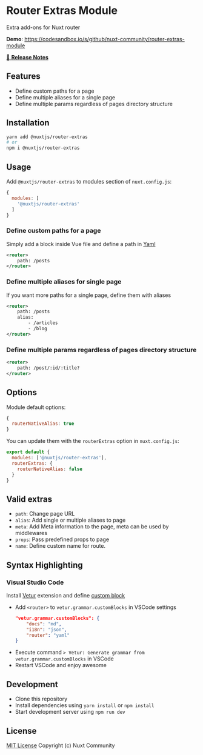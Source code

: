 # Router Extras Module
Extra add-ons for Nuxt router

**Demo**: https://codesandbox.io/s/github/nuxt-community/router-extras-module

[📖 **Release Notes**](./CHANGELOG.md)

## Features

- Define custom paths for a page
- Define multiple aliases for a single page
- Define multiple params regardless of pages directory structure

## Installation

```bash
yarn add @nuxtjs/router-extras
# or
npm i @nuxtjs/router-extras
```

## Usage

Add `@nuxtjs/router-extras` to modules section of `nuxt.config.js`:

```js
{
  modules: [
    '@nuxtjs/router-extras'
  ]
}
```
### Define custom paths for a page

Simply add a block inside Vue file and define a path in [Yaml](https://en.wikipedia.org/wiki/YAML)
```xml
<router>
    path: /posts
</router>
```
### Define multiple aliases for single page

If you want more paths for a single page, define them with aliases
```xml
<router>
    path: /posts
    alias:
        - /articles
        - /blog
</router>
```
### Define multiple params regardless of pages directory structure

```xml
<router>
    path: /post/:id/:title?
</router>
```

## Options

Module default options:
```js
{
  routerNativeAlias: true
}
```

You can update them with the `routerExtras` option in `nuxt.config.js`:

```js
export default {
  modules: ['@nuxtjs/router-extras'],
  routerExtras: {
    routerNativeAlias: false
  }
}
```

## Valid extras
- `path`: Change page URL
- `alias`: Add single or multiple aliases to page
- `meta`: Add Meta information to the page, meta can be used by middlewares
- `props`: Pass predefined props to page
- `name`: Define custom name for route.
    
## Syntax Highlighting
### Visual Studio Code
Install [Vetur](https://vuejs.github.io/vetur/) extension and define [custom block](https://vuejs.github.io/vetur/highlighting.html#custom-block)
- Add `<router>` to `vetur.grammar.customBlocks` in VSCode settings
    ```json
    "vetur.grammar.customBlocks": {
        "docs": "md",
        "i18n": "json",
        "router": "yaml"
    }
    ```
- Execute command `> Vetur: Generate grammar from vetur.grammar.customBlocks` in VSCode
- Restart VSCode and enjoy awesome

## Development

- Clone this repository
- Install dependencies using `yarn install` or `npm install`
- Start development server using `npm run dev`

## License

[MIT License](./LICENSE)
Copyright (c) Nuxt Community
